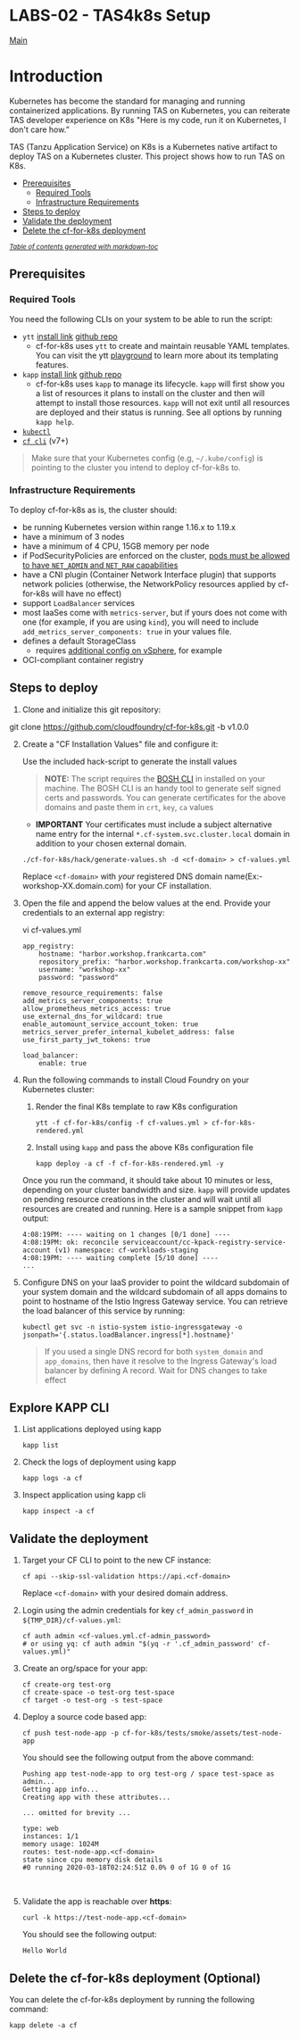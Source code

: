 # LABS-02 - TAS4k8s Setup

[Main](../../README.md)

# Introduction

Kubernetes has become the standard for managing and running containerized applications. By running TAS on Kubernetes, you can reiterate TAS developer experience on K8s "Here is my code, run it on Kubernetes, I don't care how.”

TAS (Tanzu Application Service) on K8s is a Kubernetes native artifact to deploy TAS on a Kubernetes cluster. This project shows how to run TAS on K8s. 


- [Prerequisites](#prerequisites)
  * [Required Tools](#required-tools)
  * [Infrastructure Requirements](#Infrastructure-requirements)
- [Steps to deploy](#steps-to-deploy)
- [Validate the deployment](#validate-the-deployment)
- [Delete the cf-for-k8s deployment](#delete-the-cf-for-k8s-deployment)

<small><i><a href='http://ecotrust-canada.github.io/markdown-toc/'>Table of contents generated with markdown-toc</a></i></small>

## Prerequisites

### Required Tools

You need the following CLIs on your system to be able to run the script:

- `ytt` [install link](https://carvel.dev/#install) [github repo](https://github.com/k14s/ytt)
  - cf-for-k8s uses `ytt` to create and maintain reusable YAML templates. You can visit the ytt [playground](https://get-ytt.io/) to learn more about its templating features.
- `kapp` [install link](https://carvel.dev/#install) [github repo](https://github.com/k14s/kapp)
  - cf-for-k8s uses `kapp` to manage its lifecycle. `kapp` will first show you a list of resources it plans to install on the cluster and then will attempt to install those resources. `kapp` will not exit until all resources are deployed and their status is running. See all options by running `kapp help`.
- [`kubectl`](https://kubernetes.io/docs/tasks/tools/install-kubectl/)
- [`cf cli`](https://docs.cloudfoundry.org/cf-cli/install-go-cli.html) (v7+)

> Make sure that your Kubernetes config (e.g, `~/.kube/config`) is pointing to the cluster you intend to deploy cf-for-k8s to.

### Infrastructure Requirements

To deploy cf-for-k8s as is, the cluster should:

- be running Kubernetes version within range 1.16.x to 1.19.x
- have a minimum of 3 nodes
- have a minimum of 4 CPU, 15GB memory per node
- if PodSecurityPolicies are enforced on the cluster, [pods must be allowed to
  have `NET_ADMIN` and `NET_RAW` capabilities](https://istio.io/latest/docs/ops/deployment/requirements/#required-pod-capabilities)
- have a CNI plugin (Container Network Interface plugin) that supports network policies (otherwise, the NetworkPolicy resources applied by cf-for-k8s will have no effect)
- support `LoadBalancer` services
- most IaaSes come with `metrics-server`, but if yours does not come with one (for example, if you are using `kind`), you will need to include `add_metrics_server_components: true` in your values file.
- defines a default StorageClass
  - requires [additional config on vSphere](https://vmware.github.io/vsphere-storage-for-kubernetes/documentation/storageclass.html), for example
- OCI-compliant container registry


## Steps to deploy

1. Clone and initialize this git repository:

git clone https://github.com/cloudfoundry/cf-for-k8s.git -b v1.0.0

2. Create a "CF Installation Values" file and configure it<a name="cf-values"></a>:

    Use the included hack-script to generate the install values

   >  **NOTE:** The script requires the [BOSH CLI](https://bosh.io/docs/cli-v2-install/#install) in installed on your machine. The BOSH CLI is an handy tool to generate self signed certs and passwords. You can generate certificates for the above domains and paste them in `crt`, `key`, `ca` values
      - **IMPORTANT** Your certificates must include a subject alternative name entry for the internal `*.cf-system.svc.cluster.local` domain in addition to your chosen external domain. 

   ```console
   ./cf-for-k8s/hack/generate-values.sh -d <cf-domain> > cf-values.yml
   ```

   Replace `<cf-domain>` with _your_ registered DNS domain name(Ex:- workshop-XX.domain.com) for your CF installation.


3. Open the file and append the below values at the end. Provide your credentials to an external app registry:

   vi cf-values.yml

    ```console
    app_registry:
        hostname: "harbor.workshop.frankcarta.com"
        repository_prefix: "harbor.workshop.frankcarta.com/workshop-xx"
        username: "workshop-xx"
        password: "password"

    remove_resource_requirements: false
    add_metrics_server_components: true
    allow_prometheus_metrics_access: true
    use_external_dns_for_wildcard: true
    enable_automount_service_account_token: true
    metrics_server_prefer_internal_kubelet_address: false
    use_first_party_jwt_tokens: true

    load_balancer:
        enable: true
    ```

4. Run the following commands to install Cloud Foundry on your Kubernetes cluster:

      1. Render the final K8s template to raw K8s configuration

         ```console
         ytt -f cf-for-k8s/config -f cf-values.yml > cf-for-k8s-rendered.yml
         ```

      2. Install using `kapp` and pass the above K8s configuration file

         ```console
         kapp deploy -a cf -f cf-for-k8s-rendered.yml -y
         ```

   Once you run the command, it should take about 10 minutes or less, depending on your cluster bandwidth and size. `kapp` will provide updates on pending resource creations in the cluster and will wait until all resources are created and running. Here is a sample snippet from `kapp` output:

   ```console
   4:08:19PM: ---- waiting on 1 changes [0/1 done] ----
   4:08:19PM: ok: reconcile serviceaccount/cc-kpack-registry-service-account (v1) namespace: cf-workloads-staging
   4:08:19PM: ---- waiting complete [5/10 done] ----
   ...
   ```

5. Configure DNS on your IaaS provider to point the wildcard subdomain of your system domain and the wildcard subdomain of all apps domains to point to hostname of the Istio Ingress Gateway service. You can retrieve the load balancer of this service by running:

   ```console
   kubectl get svc -n istio-system istio-ingressgateway -o jsonpath='{.status.loadBalancer.ingress[*].hostname}'
   ```
   > If you used a single DNS record for both `system_domain` and `app_domains`, then have it resolve to the Ingress Gateway's load balancer by defining A record. Wait for DNS changes to take effect  

## Explore KAPP CLI

   1. List applications deployed using kapp 
            
      ```console
      kapp list
      ```

   2. Check the logs of deployment using kapp
      
      ```console
      kapp logs -a cf
      ```

   3. Inspect application using kapp cli

      ```console
      kapp inspect -a cf
      ```



## Validate the deployment

1. Target your CF CLI to point to the new CF instance:

   ```console
   cf api --skip-ssl-validation https://api.<cf-domain>
   ```

   Replace `<cf-domain>` with your desired domain address.

2. Login using the admin credentials for key `cf_admin_password` in `${TMP_DIR}/cf-values.yml`:

   ```console
   cf auth admin <cf-values.yml.cf-admin_password>
   # or using yq: cf auth admin "$(yq -r '.cf_admin_password' cf-values.yml)"
   ```

3. Create an org/space for your app:

   ```console
   cf create-org test-org
   cf create-space -o test-org test-space
   cf target -o test-org -s test-space
   ```

4. Deploy a source code based app:

   ```console
   cf push test-node-app -p cf-for-k8s/tests/smoke/assets/test-node-app
   ```

   You should see the following output from the above command:
   ```console
   Pushing app test-node-app to org test-org / space test-space as admin...
   Getting app info...
   Creating app with these attributes...

   ... omitted for brevity ...

   type: web
   instances: 1/1
   memory usage: 1024M
   routes: test-node-app.<cf-domain>
   state since cpu memory disk details
   #0 running 2020-03-18T02:24:51Z 0.0% 0 of 1G 0 of 1G
   ```

   <br />

5. Validate the app is reachable over **https**:

   ```console
   curl -k https://test-node-app.<cf-domain>
   ```

   You should see the following output:
   ```console
   Hello World
   ```

## Delete the cf-for-k8s deployment (Optional)

You can delete the cf-for-k8s deployment by running the following command:

   ```console
   kapp delete -a cf
   ```
